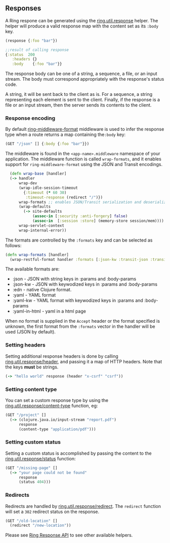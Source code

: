 ## Responses

A Ring respone can be generated using the [ring.util.response](https://ring-clojure.github.io/ring/ring.util.response.html#var-response) helper. The helper will produce a valid response map with the content set as its `:body` key.

```clojure
(response {:foo "bar"})

;;result of calling response
{:status  200
   :headers {}
   :body    {:foo "bar"}}
```

The response body can be one of a string, a sequence, a file, or an input stream. The body must correspond appropriately with the response's status code.

A string, it will be sent back to the client as is. For a sequence, a string representing each element is sent to the client. Finally, if the response is a file or an input stream, then the server sends its contents to the client.

### Response encoding

By default [ring-middleware-format](https://github.com/ngrunwald/ring-middleware-format) middleware is used to infer the response type when a route returns a map containing the`:body` key:

```clojure
(GET "/json" [] {:body {:foo "bar"}})
```

The middleware is found in the `<app-name>.middleware` namespace of your application. The middleware function is called `wrap-formats`, and it enables support for `ring-middleware-format` using the JSON and Transit encodings.

```clojure
  (defn wrap-base [handler]
  (-> handler
      wrap-dev
      (wrap-idle-session-timeout
        {:timeout (* 60 30)
         :timeout-response (redirect "/")})
      wrap-formats ;; enables JSON/Transit serialization and deserialization
      (wrap-defaults
        (-> site-defaults
            (assoc-in [:security :anti-forgery] false)
            (assoc-in  [:session :store] (memory-store session/mem))))
      wrap-servlet-context
      wrap-internal-error))
```

The formats are controlled by the `:formats` key and can be selected as follows:


```clojure
(defn wrap-formats [handler]
  (wrap-restful-format handler :formats [:json-kw :transit-json :transit-msgpack]))

```

The available formats are:

* :json - JSON with string keys in :params and :body-params
* :json-kw - JSON with keywodized keys in :params and :body-params
* :edn - native Clojure format.
* :yaml - YAML format
* :yaml-kw - YAML format with keywodized keys in :params and :body-params
* :yaml-in-html - yaml in a html page

When no format is supplied in the `Accept` header or the format specified is unknown, the first format from the `:formats` vector in the handler will be used (JSON by default).

### Setting headers

Setting additional response headers is done by calling [ring.util.response/header](https://ring-clojure.github.io/ring/ring.util.response.html#var-header), and
passing it a map of HTTP headers. Note that the keys **must** be strings.

```clojure
(-> "hello world" response (header "x-csrf" "csrf"))
```

### Setting content type

You can set a custom response type by using the [ring.util.response/content-type](https://ring-clojure.github.io/ring/ring.util.response.html#var-content-type) function, eg:

```clojure
(GET "/project" []
  (-> (clojure.java.io/input-stream "report.pdf")
      response
      (content-type "application/pdf")))
```

### Setting custom status

Setting a custom status is accomplished by passing the content to the [ring.util.response/status](https://ring-clojure.github.io/ring/ring.util.response.html#var-status) function:

```clojure
(GET "/missing-page" []
  (-> "your page could not be found"
      response
      (status 404)))
```

### Redirects

Redirects are handled by [ring.util.response/redirect](https://ring-clojure.github.io/ring/ring.util.response.html#var-redirect). The `redirect` function will set a `302` redirect status on the response.

```clojure
(GET "/old-location" []
  (redirect "/new-location"))
```

Please see [Ring Response API](https://ring-clojure.github.io/ring/ring.util.response.html) to see other available helpers.
